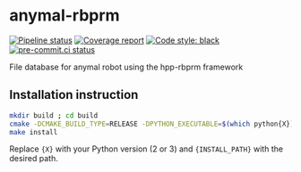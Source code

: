 # anymal-rbprm

[![Pipeline status](https://gitlab.laas.fr/humanoid-path-planner/anymal-rbprm/badges/master/pipeline.svg)](https://gitlab.laas.fr/humanoid-path-planner/anymal-rbprm/commits/master)
[![Coverage report](https://gitlab.laas.fr/humanoid-path-planner/anymal-rbprm/badges/master/coverage.svg?job=doc-coverage)](https://gepettoweb.laas.fr/doc/humanoid-path-planner/anymal-rbprm/master/coverage/)
[![Code style: black](https://img.shields.io/badge/code%20style-black-000000.svg)](https://github.com/psf/black)
[![pre-commit.ci status](https://results.pre-commit.ci/badge/github/humanoid-path-planner/anymal-rbprm/master.svg)](https://results.pre-commit.ci/latest/github/humanoid-path-planner/anymal-rbprm)

File database for anymal robot using the hpp-rbprm framework

## Installation instruction

```bash
mkdir build ; cd build
cmake -DCMAKE_BUILD_TYPE=RELEASE -DPYTHON_EXECUTABLE=$(which python{X}) -DCMAKE_INSTALL_PREFIX={INSTALL_PATH} ..
make install
```

Replace `{X}` with your Python version (2 or 3) and `{INSTALL_PATH}` with the desired path.
